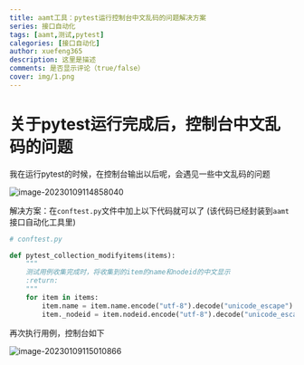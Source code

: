 ```yaml
---
title: aamt工具：pytest运行控制台中文乱码的问题解决方案
series: 接口自动化
tags: [aamt,测试,pytest]
calegories: [接口自动化]
author: xuefeng365
description: 这里是描述
comments: 是否显示评论（true/false）
cover: img/1.png
---
```




# 关于pytest运行完成后，控制台中文乱码的问题

我在运行pytest的时候，在控制台输出以后呢，会遇见一些中文乱码的问题

![image-20230109114858040](http://biji.51automate.cn/blogs/img/image-20230109114858040.png)



解决方案：在`conftest.py`文件中加上以下代码就可以了 (该代码已经封装到`aamt`接口自动化工具里)

```python
# conftest.py

def pytest_collection_modifyitems(items):
    """
    测试用例收集完成时，将收集到的item的name和nodeid的中文显示
    :return:
    """
    for item in items:
        item.name = item.name.encode("utf-8").decode("unicode_escape")
        item._nodeid = item.nodeid.encode("utf-8").decode("unicode_escape")

```

再次执行用例，控制台如下

![image-20230109115010866](http://biji.51automate.cn/blogs/img/image-20230109115010866.png)

